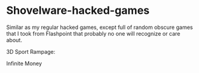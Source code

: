 # Shovelware-hacked-games

Similar as my regular hacked games, except full of random obscure games that I took from Flashpoint that probably no one will recognize or care about. 


3D Sport Rampage: 

Infinite Money

